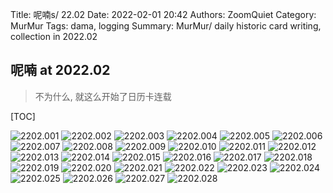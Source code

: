 Title: 呢喃s/ 22.02
Date: 2022-02-01 20:42
Authors: ZoomQuiet
Category: MurMur
Tags: dama, logging
Summary: MurMur/ daily historic card writing, collection in 2022.02


## 呢喃 at 2022.02
> 不为什么, 就这么开始了日历卡连载

[TOC]


![2202.001](https://ipic.zoomquiet.top/2022-08-18-zq42-today-card-2202.001.jpeg)
![2202.002](https://ipic.zoomquiet.top/2022-08-18-zq42-today-card-2202.002.jpeg)
![2202.003](https://ipic.zoomquiet.top/2022-08-18-zq42-today-card-2202.003.jpeg)
![2202.004](https://ipic.zoomquiet.top/2022-08-18-zq42-today-card-2202.004.jpeg)
![2202.005](https://ipic.zoomquiet.top/2022-08-18-zq42-today-card-2202.005.jpeg)
![2202.006](https://ipic.zoomquiet.top/2022-08-18-zq42-today-card-2202.006.jpeg)
![2202.007](https://ipic.zoomquiet.top/2022-08-18-zq42-today-card-2202.007.jpeg)
![2202.008](https://ipic.zoomquiet.top/2022-08-18-zq42-today-card-2202.008.jpeg)
![2202.009](https://ipic.zoomquiet.top/2022-08-18-zq42-today-card-2202.009.jpeg)
![2202.010](https://ipic.zoomquiet.top/2022-08-18-zq42-today-card-2202.010.jpeg)
![2202.011](https://ipic.zoomquiet.top/2022-08-18-zq42-today-card-2202.011.jpeg)
![2202.012](https://ipic.zoomquiet.top/2022-08-18-zq42-today-card-2202.012.jpeg)
![2202.013](https://ipic.zoomquiet.top/2022-08-18-zq42-today-card-2202.013.jpeg)
![2202.014](https://ipic.zoomquiet.top/2022-08-18-zq42-today-card-2202.014.jpeg)
![2202.015](https://ipic.zoomquiet.top/2022-08-18-zq42-today-card-2202.015.jpeg)
![2202.016](https://ipic.zoomquiet.top/2022-08-18-zq42-today-card-2202.016.jpeg)
![2202.017](https://ipic.zoomquiet.top/2022-08-18-zq42-today-card-2202.017.jpeg)
![2202.018](https://ipic.zoomquiet.top/2022-08-18-zq42-today-card-2202.018.jpeg)
![2202.019](https://ipic.zoomquiet.top/2022-08-18-zq42-today-card-2202.019.jpeg)
![2202.020](https://ipic.zoomquiet.top/2022-08-18-zq42-today-card-2202.020.jpeg)
![2202.021](https://ipic.zoomquiet.top/2022-08-18-zq42-today-card-2202.021.jpeg)
![2202.022](https://ipic.zoomquiet.top/2022-08-18-zq42-today-card-2202.022.jpeg)
![2202.023](https://ipic.zoomquiet.top/2022-08-18-zq42-today-card-2202.023.jpeg)
![2202.024](https://ipic.zoomquiet.top/2022-08-18-zq42-today-card-2202.024.jpeg)
![2202.025](https://ipic.zoomquiet.top/2022-08-18-zq42-today-card-2202.025.jpeg)
![2202.026](https://ipic.zoomquiet.top/2022-08-18-zq42-today-card-2202.026.jpeg)
![2202.027](https://ipic.zoomquiet.top/2022-08-18-zq42-today-card-2202.027.jpeg)
![2202.028](https://ipic.zoomquiet.top/2022-08-18-zq42-today-card-2202.028.jpeg)




